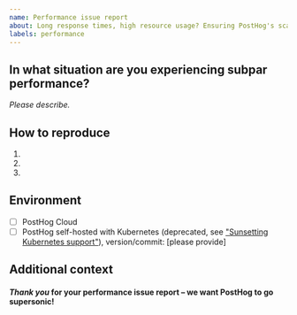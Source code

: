 ```yaml
---
name: Performance issue report
about: Long response times, high resource usage? Ensuring PostHog's scalable is our top priority
labels: performance
---
```


## In what situation are you experiencing subpar performance?

_Please describe._

## How to reproduce

1.
2.
3.

## Environment

- [ ] PostHog Cloud
- [ ] PostHog self-hosted with Kubernetes (deprecated, see ["Sunsetting Kubernetes support"](https://posthog.com/blog/sunsetting-helm-support-posthog)), version/commit: [please provide]

## Additional context

#### _Thank you_ for your performance issue report – we want PostHog to go supersonic!
